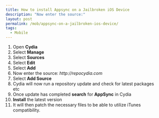 ```yaml
---
title: How to install Appsync on a Jailbroken iOS Device
description: "Now enter the source:"
layout: post
permalink: /mob/appsync-on-a-jailbroken-ios-device/
tags:
  - Mobile
---
```

  1. Open **Cydia**
  2. Select **Manage**
  3. Select **Sources**
  4. Select **Edit**
  5. Select **Add**
  6. Now enter the source: _http://repocydia.com_
  7. Select **Add Source**
  8. Cydia will now run a repository update and check for latest packages etc
  9. Once update has completed **search** for **AppSync** in Cydia
 10. **Install** the latest version
 11. It will then patch the necessary files to be able to utilize iTunes compatibility.
